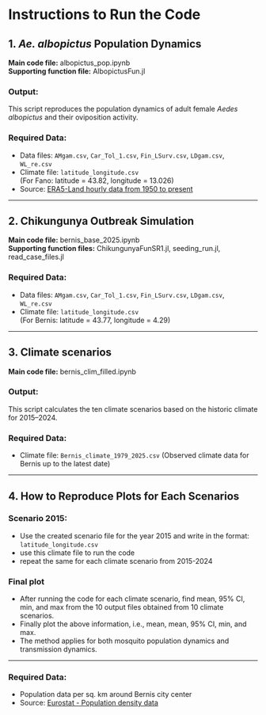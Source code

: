 # Instructions to Run the Code

## 1. *Ae. albopictus* Population Dynamics

**Main code file:** albopictus_pop.ipynb  
**Supporting function file:** AlbopictusFun.jl  

### Output:  
This script reproduces the population dynamics of adult female *Aedes albopictus* and their oviposition activity.  

### Required Data:  
- Data files: `AMgam.csv`, `Car_Tol_1.csv`, `Fin_LSurv.csv`, `LDgam.csv`, `WL_re.csv`  
- Climate file: `latitude_longitude.csv`  
  (For Fano: latitude = 43.82, longitude = 13.026)
- Source: [ERA5-Land hourly data from 1950 to present](https://cds.climate.copernicus.eu/datasets/reanalysis-era5-land?tab=overview)   

---

## 2. Chikungunya Outbreak Simulation

**Main code file:** bernis_base_2025.ipynb  
**Supporting function files:** ChikungunyaFunSR1.jl, seeding_run.jl, read_case_files.jl 

### Required Data:  
- Data files: `AMgam.csv`, `Car_Tol_1.csv`, `Fin_LSurv.csv`, `LDgam.csv`, `WL_re.csv`  
- Climate file: `latitude_longitude.csv`  
  (For Bernis: latitude = 43.77, longitude = 4.29) 

---

## 3. Climate scenarios

**Main code file:** bernis_clim_filled.ipynb  

### Output:  
This script calculates the ten climate scenarios based on the historic climate for 2015–2024.  

### Required Data:  
- Climate file: `Bernis_climate_1979_2025.csv` (Observed climate data for Bernis up to the latest date)  

---

## 4. How to Reproduce Plots for Each Scenarios

### Scenario 2015:  
- Use the created scenario file for the year 2015 and write in the format: `latitude_longitude.csv`  
- use this climate file to run the code
- repeat the same for each climate scenario from 2015-2024 

### Final plot  
- After running the code for each climate scenario, find mean, 95% CI, min, and max from the 10 output files obtained from 10 climate scenarios.  
- Finally plot the above information, i.e., mean, mean, 95% CI, min, and max.
- The method applies for both mosquito population dynamics and transmission dynamics.

---

### Required Data:  
- Population data per sq. km around Bernis city center  
- Source: [Eurostat - Population density data](https://ec.europa.eu/eurostat/statistics-explained/index.php?oldid=596753)  
